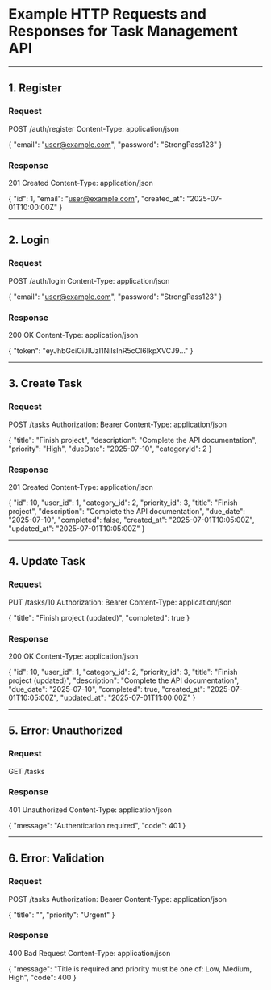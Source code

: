 # Example HTTP Requests and Responses for Task Management API

---

## 1. Register

### Request
POST /auth/register
Content-Type: application/json

{
  "email": "user@example.com",
  "password": "StrongPass123"
}

### Response
201 Created
Content-Type: application/json

{
  "id": 1,
  "email": "user@example.com",
  "created_at": "2025-07-01T10:00:00Z"
}

---

## 2. Login

### Request
POST /auth/login
Content-Type: application/json

{
  "email": "user@example.com",
  "password": "StrongPass123"
}

### Response
200 OK
Content-Type: application/json

{
  "token": "eyJhbGciOiJIUzI1NiIsInR5cCI6IkpXVCJ9..."
}

---

## 3. Create Task

### Request
POST /tasks
Authorization: Bearer <JWT>
Content-Type: application/json

{
  "title": "Finish project",
  "description": "Complete the API documentation",
  "priority": "High",
  "dueDate": "2025-07-10",
  "categoryId": 2
}

### Response
201 Created
Content-Type: application/json

{
  "id": 10,
  "user_id": 1,
  "category_id": 2,
  "priority_id": 3,
  "title": "Finish project",
  "description": "Complete the API documentation",
  "due_date": "2025-07-10",
  "completed": false,
  "created_at": "2025-07-01T10:05:00Z",
  "updated_at": "2025-07-01T10:05:00Z"
}

---

## 4. Update Task

### Request
PUT /tasks/10
Authorization: Bearer <JWT>
Content-Type: application/json

{
  "title": "Finish project (updated)",
  "completed": true
}

### Response
200 OK
Content-Type: application/json

{
  "id": 10,
  "user_id": 1,
  "category_id": 2,
  "priority_id": 3,
  "title": "Finish project (updated)",
  "description": "Complete the API documentation",
  "due_date": "2025-07-10",
  "completed": true,
  "created_at": "2025-07-01T10:05:00Z",
  "updated_at": "2025-07-01T11:00:00Z"
}

---

## 5. Error: Unauthorized

### Request
GET /tasks

### Response
401 Unauthorized
Content-Type: application/json

{
  "message": "Authentication required",
  "code": 401
}

---

## 6. Error: Validation

### Request
POST /tasks
Authorization: Bearer <JWT>
Content-Type: application/json

{
  "title": "",
  "priority": "Urgent"
}

### Response
400 Bad Request
Content-Type: application/json

{
  "message": "Title is required and priority must be one of: Low, Medium, High",
  "code": 400
}
